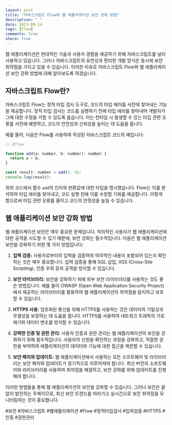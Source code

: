 ```yaml
---
layout: post
title: "자바스크립트 Flow와 웹 애플리케이션 보안 강화 방법"
description: " "
date: 2023-09-14
tags: [Flow]
comments: true
share: true
---
```


웹 애플리케이션은 현대적인 기술과 사용자 경험을 제공하기 위해 자바스크립트를 널리 사용하고 있습니다. 그러나 자바스크립트의 유연성과 편리한 개발 방식은 동시에 보안 취약점을 가지고 있을 수 있습니다. 이러한 이유로 자바스크립트 Flow와 웹 애플리케이션 보안 강화 방법에 대해 알아보도록 하겠습니다.

## 자바스크립트 Flow란?

자바스크립트 Flow는 정적 타입 검사 도구로, 코드의 타입 에러를 사전에 찾아내는 기능을 제공합니다. 정적 타입 검사는 코드를 실행하기 전에 타입 에러를 찾아내어 개발자가 그에 대한 수정을 가할 수 있도록 돕습니다. 이는 런타임 시 발생할 수 있는 타입 관련 오류를 사전에 예방하고, 코드의 안전성과 신뢰성을 높이는 데 도움을 줍니다.

예를 들어, 다음은 Flow를 사용하여 작성된 자바스크립트 코드의 예입니다:

```javascript
// @flow

function add(a: number, b: number): number {
  return a + b;
}

const result: number = add(3, 5);
console.log(result);
```

위의 코드에서 함수 `add`의 인자와 반환값에 대한 타입을 명시했습니다. Flow는 이를 분석하여 타입 에러를 찾아내고, 코드 실행 전에 이를 수정할 기회를 제공합니다. 이렇게 함으로써 타입 관련 오류를 줄이고 코드의 안정성을 높일 수 있습니다.

## 웹 애플리케이션 보안 강화 방법

웹 애플리케이션 보안은 매우 중요한 문제입니다. 악의적인 사용자가 웹 애플리케이션에 대한 공격을 시도할 수 있기 때문에, 보안 강화는 필수적입니다. 다음은 웹 애플리케이션 보안을 강화하기 위한 몇 가지 방법입니다:

1. **입력 검증:** 사용자로부터의 입력을 검증하여 악의적인 내용이 포함되어 있는지 확인하는 것은 매우 중요합니다. 입력 검증을 통해 SQL 삽입, XSS (Cross-Site Scripting), 인증 우회 등의 공격을 방지할 수 있습니다.

2. **보안 라이브러리:** 보안을 강화하기 위해 외부 보안 라이브러리를 사용하는 것도 좋은 방법입니다. 예를 들어 OWASP (Open Web Application Security Project)에서 제공하는 라이브러리를 활용하여 웹 애플리케이션의 취약점을 탐지하고 보호할 수 있습니다.

3. **HTTPS 사용:** 암호화된 통신을 위해 HTTPS를 사용하는 것은 데이터의 기밀성과 무결성을 보장하는 데 도움을 줍니다. HTTPS를 사용하여 네트워크 트래픽의 가로채기와 데이터 변조를 방지할 수 있습니다.

4. **강력한 인증 및 권한 관리:** 사용자 인증과 권한 관리는 웹 애플리케이션의 보안을 강화하기 위해 필수적입니다. 사용자의 신원을 확인하는 과정을 강화하고, 적절한 권한을 부여하여 애플리케이션의 데이터와 기능에 대한 접근을 제한할 수 있습니다.

5. **보안 패치와 업데이트:** 웹 애플리케이션에서 사용하는 모든 소프트웨어 및 라이브러리는 보안 패치와 업데이트가 정기적으로 이루어져야 합니다. 최신 버전의 소프트웨어와 라이브러리를 사용하여 취약점을 해결하고, 보안 강화를 위해 업데이트를 진행해야 합니다.

이러한 방법들을 통해 웹 애플리케이션의 보안을 강화할 수 있습니다. 그러나 보안은 끝없이 발전하는 주제이므로, 최신 보안 트렌드를 따라가고 실시간으로 보안 취약점을 모니터링하는 것이 중요합니다.

#보안 #자바스크립트 #웹애플리케이션 #Flow #정적타입검사 #입력검증 #HTTPS #인증 #권한관리